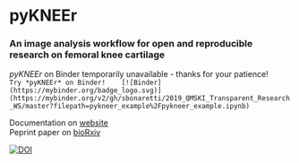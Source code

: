 # pyKNEEr

### An image analysis workflow for **open** and **reproducible** research on **femoral knee cartilage**


*pyKNEEr* on Binder temporarily unavailable - thanks for your patience!   
`Try *pyKNEEr* on Binder!   
[![Binder](https://mybinder.org/badge_logo.svg)](https://mybinder.org/v2/gh/sbonaretti/2019_QMSKI_Transparent_Research_WS/master?filepath=pykneer_example%2Fpykneer_example.ipynb)`

Documentation on [website](https://sbonaretti.github.io/pyKNEEr/)  
Peprint paper on [bioRxiv](https://www.biorxiv.org/content/10.1101/556423v1.article-info)

[![DOI](https://zenodo.org/badge/155445441.svg)](https://zenodo.org/badge/latestdoi/155445441)

